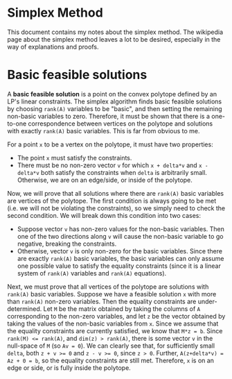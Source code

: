 # Simplex Method

This document contains my notes about the simplex method. The wikipedia page about the simplex method leaves a lot to be desired, especially in the way of explanations and proofs.

# Basic feasible solutions

A **basic feasible solution** is a point on the convex polytope defined by an LP's linear constraints. The simplex algorithm finds basic feasible solutions by choosing `rank(A)` variables to be "basic", and then setting the remaining non-basic variables to zero. Therefore, it must be shown that there is a one-to-one correspondence between vertices on the polytope and solutions with exactly `rank(A)` basic variables. This is far from obvious to me.

For a point `x` to be a vertex on the polytope, it must have two properties:

 * The point `x` must satisfy the constraints.
 * There must be no non-zero vector `v` for which `x + delta*v` and `x - delta*v` both satisfy the constraints when `delta` is arbitrarily small. Otherwise, we are on an edge/side, or inside of the polytope.

Now, we will prove that all solutions where there are `rank(A)` basic variables are vertices of the polytope. The first condition is always going to be met (i.e. we will not be violating the constraints), so we simply need to check the second condition. We will break down this condition into two cases:

 * Suppose vector `v` has non-zero values for the non-basic variables. Then one of the two directions along `v` will cause the non-basic variable to go negative, breaking the constraints.
 * Otherwise, vector `v` is only non-zero for the basic variables. Since there are exactly `rank(A)` basic variables, the basic variables can only assume one possible value to satisfy the equality constraints (since it is a linear system of `rank(A)` variables and `rank(A)` equations).

Next, we must prove that all vertices of the polytope are solutions with `rank(A)` basic variables. Suppose we have a feasible solution `x` with more than `rank(A)` non-zero variables. Then the equality constraints are under-determined. Let `M` be the matrix obtained by taking the columns of `A` corresponding to the non-zero variables, and let `z` be the vector obtained by taking the values of the non-basic variables from `x`. Since we assume that the equality constraints are currently satisfied, we know that `M*z = b`. Since `rank(M) <= rank(A)`, and `dim(z) > rank(A)`, there is some vector `v` in the null-space of `M` (so `Av = 0`). We can clearly see that, for sufficiently small `delta`, both `z + v >= 0` and `z - v >= 0`, since `z > 0`. Further, `A(z+delta*v) = Az + 0 = b`, so the equality constraints are still met. Therefore, `x` is on an edge or side, or is fully inside the polytope.